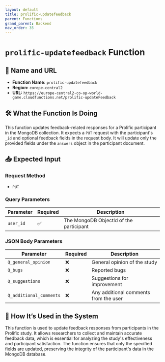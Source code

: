 ```yaml
---
layout: default
title: prolific-updatefeedback
parent: Functions
grand_parent: Backend
nav_order: 35
---
```


# `prolific-updatefeedback` Function

## 🔗 Name and URL

- **Function Name:** `prolific-updatefeedback`
- **Region:** `europe-central2`
- **URL:** `https://europe-central2-co-op-world-game.cloudfunctions.net/prolific-updateFeedback`

## 🛠️ What the Function Is Doing

This function updates feedback-related responses for a Prolific participant in the MongoDB collection. It expects a `PUT` request with the participant's `_id` and optional feedback fields in the request body. It will update only the provided fields under the `answers` object in the participant document.

## 📥 Expected Input

### Request Method

- `PUT`

### Query Parameters

| Parameter | Required | Description                             |
| --------- | -------- | --------------------------------------- |
| `user_id` | ✅       | The MongoDB ObjectId of the participant |

### JSON Body Parameters

| Parameter               | Required | Description                           |
| ----------------------- | -------- | ------------------------------------- |
| `Q_general_opinion`     | ❌       | General opinion of the study          |
| `Q_bugs`                | ❌       | Reported bugs                         |
| `Q_suggestions`         | ❌       | Suggestions for improvement           |
| `Q_additional_comments` | ❌       | Any additional comments from the user |

## 🔄 How It’s Used in the System

This function is used to update feedback responses from participants in the Prolific study. It allows researchers to collect and maintain accurate feedback data, which is essential for analyzing the study's effectiveness and participant satisfaction. The function ensures that only the specified fields are updated, preserving the integrity of the participant's data in the MongoDB database.
